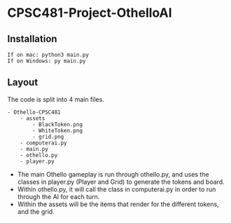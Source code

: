 # CPSC481-Project-OthelloAI


## Installation
```
If on mac: python3 main.py
If on Windows: py main.py
```

## Layout
The code is split into 4 main files. 
```
- Othello-CPSC481
    - assets 
        - BlackToken.png
        - WhiteToken.png
        - grid.png
    - computerai.py
    - main.py
    - othello.py
    - player.py
```

- The main Othello gameplay is run through othello.py, and uses the classes in player.py (Player and Grid) to generate the tokens and board. 
- Within othello.py, it will call the class in computerai.py in order to run through the AI for each turn. 
- Within the assets will be the items that render for the different tokens, and the grid. 



